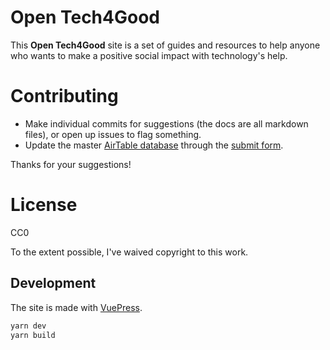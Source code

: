 # Open Tech4Good

This **Open Tech4Good** site is a set of guides and resources to help anyone who wants to make a positive social impact with technology's help.

# Contributing

- Make individual commits for suggestions (the docs are all markdown files), or open up issues to flag something.
- Update the master [AirTable database](https://airtable.com/shrIyFNx0PYL39Alh/tbl9kGk4uuG08xTJt) through the [submit form](https://airtable.com/shrtcZuxBz8d6tHjE).

Thanks for your suggestions!

# License

CC0

To the extent possible, I've waived copyright to this work.

## Development

The site is made with [VuePress](https://vuepress.vuejs.org/).

```bash
yarn dev
yarn build
```
